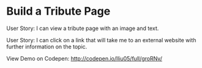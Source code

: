 # Build a Tribute Page

User Story: I can view a tribute page with an image and text.

User Story: I can click on a link that will take me to an external website with further information on the topic.

View Demo on Codepen: http://codepen.io/lliu05/full/groRNv/
